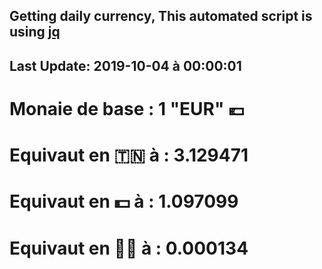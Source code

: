 ## Getting daily currency, This automated script is using [jq](https://stedolan.github.io/jq/)
## Last Update:  2019-10-04 à 00:00:01
 # Monaie de base : 1 "EUR" 💶 
 # Equivaut en 🇹🇳 à :  3.129471 
 # Equivaut en 💵 à : 1.097099
 # Equivaut en 🐱‍💻 à :  0.000134
